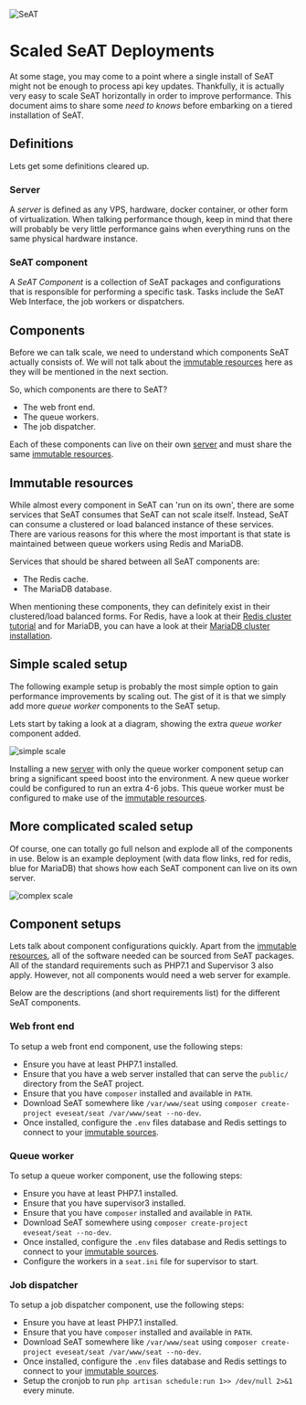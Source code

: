 ![SeAT](https://i.imgur.com/aPPOxSK.png)

# Scaled SeAT Deployments

At some stage, you may come to a point where a single install of SeAT might not be enough to process api key updates.
Thankfully, it is actually very easy to scale SeAT horizontally in order to improve performance.
This document aims to share some *need to knows* before embarking on a tiered installation of SeAT.

## Definitions
Lets get some definitions cleared up.

### Server  
A *server* is defined as any VPS, hardware, docker container, or other form of virtualization.
When talking performance though, keep in mind that there will probably be very little performance gains when everything 
runs on the same physical hardware instance.

### SeAT component
A *SeAT Component* is a collection of SeAT packages and configurations that is responsible for performing a specific task.
Tasks include the SeAT Web Interface, the job workers or dispatchers.

## Components
Before we can talk scale, we need to understand which components SeAT actually consists of.
We will not talk about the [immutable resources](#immutable-resources) here as they will be mentioned in the next section.

So, which components are there to SeAT?

- The web front end.
- The queue workers.
- The job dispatcher.

Each of these components can live on their own [server](#server) and must share the same [immutable resources](#immutable-resources).

## Immutable resources
While almost every component in SeAT can 'run on its own', there are some services that SeAT consumes that SeAT can not scale itself.
Instead, SeAT can consume a clustered or load balanced instance of these services.
There are various reasons for this where the most important is that state is maintained between queue workers using Redis and MariaDB.

Services that should be shared between all SeAT components are:

- The Redis cache.
- The MariaDB database.

When mentioning these components, they can definitely exist in their clustered/load balanced forms.
For Redis, have a look at their [Redis cluster tutorial] and for MariaDB,
you can have a look at their [MariaDB cluster installation].

## Simple scaled setup
The following example setup is probably the most simple option to gain performance improvements by scaling out.
The gist of it is that we simply add more *queue worker* components to the SeAT setup.

Lets start by taking a look at a diagram, showing the extra *queue worker* component added.

![simple scale](https://i.imgur.com/y1XSxIp.png)

Installing a new [server](#server) with only the queue worker component setup can bring a significant speed boost into the environment.
A new queue worker could be configured to run an extra 4-6 jobs. This queue worker must be configured to make use of the [immutable resources](#immutable-resources).

## More complicated scaled setup
Of course, one can totally go full nelson and explode all of the components in use.
Below is an example deployment (with data flow links, red for redis, blue for MariaDB) that shows how each SeAT component can live on its own server.

![complex scale](https://i.imgur.com/ZvCYCCE.png)

## Component setups
Lets talk about component configurations quickly.
Apart from the [immutable resources](#immutable-resources), all of the software needed can be sourced from SeAT packages.
All of the standard requirements such as PHP7.1 and Supervisor 3 also apply. However, not all components would need a web server for example.

Below are the descriptions (and short requirements list) for the different SeAT components.

### Web front end
To setup a web front end component, use the following steps:

- Ensure you have at least PHP7.1 installed.
- Ensure that you have a web server installed that can serve the `public/` directory from the SeAT project.
- Ensure that you have `composer` installed and available in `PATH`.
- Download SeAT somewhere like `/var/www/seat` using `composer create-project eveseat/seat /var/www/seat --no-dev`.
- Once installed, configure the `.env` files database and Redis settings to connect to your [immutable sources](#immutable-resources).

### Queue worker
To setup a queue worker component, use the following steps:

- Ensure you have at least PHP7.1 installed.
- Ensure that you have supervisor3 installed.
- Ensure that you have `composer` installed and available in `PATH`.
- Download SeAT somewhere using `composer create-project eveseat/seat --no-dev`.
- Once installed, configure the `.env` files database and Redis settings to connect to your [immutable sources](#immutable-resources).
- Configure the workers in a `seat.ini` file for supervisor to start.

### Job dispatcher
To setup a job dispatcher component, use the following steps:

- Ensure you have at least PHP7.1 installed.
- Ensure that you have `composer` installed and available in `PATH`.
- Download SeAT somewhere like `/var/www/seat` using `composer create-project eveseat/seat /var/www/seat --no-dev`.
- Once installed, configure the `.env` files database and Redis settings to connect to your [immutable sources](#immutable-resources).
- Setup the cronjob to run `php artisan schedule:run 1>> /dev/null 2>&1` every minute.

[Redis cluster tutorial]: https://redis.io/topics/cluster-tutorial
[MariaDB cluster installation]: https://mariadb.com/kb/en/library/getting-started-with-mariadb-galera-cluster/